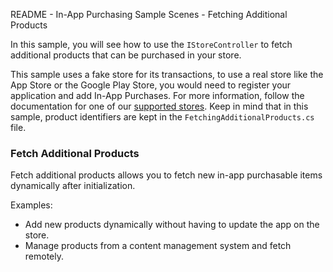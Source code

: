 README - In-App Purchasing Sample Scenes - Fetching Additional Products

In this sample, you will see how to use the `IStoreController` to fetch additional products that can be purchased in your store.

This sample uses a fake store for its transactions, to use a real store like the App Store or the Google Play Store,  you would need to register your application and add In-App Purchases. For more information, follow the documentation for one of our [supported stores](https://docs.unity3d.com/Packages/com.unity.purchasing@3.1/manual/UnityIAPSettingUp.html). Keep in mind that in this sample, product identifiers are kept in the `FetchingAdditionalProducts.cs` file.

### Fetch Additional Products
Fetch additional products allows you to fetch new in-app purchasable items dynamically after initialization.

Examples:
* Add new products dynamically without having to update the app on the store.
* Manage products from a content management system and fetch remotely.
